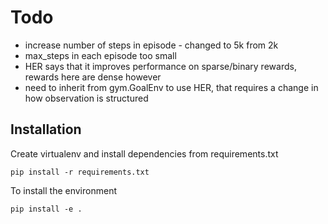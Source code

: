 # Todo

* increase number of steps in episode - changed to 5k from 2k     
* max_steps in each episode too small     
* HER says that it improves performance on sparse/binary rewards, rewards here are dense however      
* need to inherit from gym.GoalEnv to use HER, that requires a change in how observation is structured


## Installation

Create virtualenv and install dependencies from requirements.txt        
```
pip install -r requirements.txt
```

To install the environment      
```
pip install -e .
```